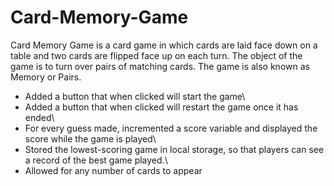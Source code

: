 # Card-Memory-Game
Card Memory Game is a card game in which cards are laid face down on a table and two cards are flipped face up on each turn. 
The object of the game is to turn over pairs of matching cards. The game is also known as Memory or Pairs.

* Added a button that when clicked will start the game\
* Added a button that when clicked will restart the game once it has ended\
* For every guess made, incremented a score variable and displayed the score while the game is played\
* Stored the lowest-scoring game in local storage, so that players can see a record of the best game played.\
* Allowed for any number of cards to appear
